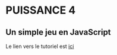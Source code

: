 # PUISSANCE 4

## Un simple jeu en JavaScript

Le lien vers le tutoriel est [ici](http://defeo.lu/aws/tutorials/tutorial2)

